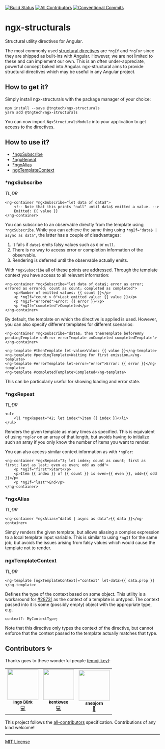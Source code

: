 [![Build Status](https://travis-ci.com/TNG/ngx-structurals.svg?branch=master)](https://travis-ci.com/TNG/ngx-structurals)
[![All Contributors](https://img.shields.io/badge/all_contributors-1-orange.svg?style=flat-square)](#contributors)
[![Conventional Commits](https://img.shields.io/badge/Conventional%20Commits-1.0.0-green.svg)](https://conventionalcommits.org)

# ngx-structurals

Structural utility directives for Angular.

The most commonly used [structural directives](https://angular.io/guide/structural-directives) are `*ngIf` and `*ngFor`
since they are shipped as built-ins with Angular. However, we are not limited to these and can implement our own. This
is an often under-appreciate, powerful concept baked into Angular. ngx-structural aims to provide structural directives
which may be useful in any Angular project.

## How to get it?

Simply install ngx-structurals with the package manager of your choice:

```
npm install --save @tngtech/ngx-structurals
yarn add @tngtech/ngx-structurals
```

You can now import `NgxStructuralsModule` into your application to get access to the directives.

## How to use it?

<!--ts-->
   * [*ngxSubscribe](#ngxSubscribe)
   * [*ngxRepeat](#ngxRepeat)
   * [*ngxAlias](#ngxAlias)
   * [ngxTemplateContext](#ngxTemplateContext)
<!--te-->

### *ngxSubscribe

*TL;DR*

```
<ng-container *ngxSubscribe="let data of data$">
    <!-- Note that this prints "null" until data$ emitted a value. -->
    Emitted: {{ value }}
</ng-container>
```

You can subscribe to an observable directly from the template using `*ngxSubscribe`. While you can achieve the same thing using `*ngIf="data$ | async as data"`,
the latter has a couple of disadvantages:
1. It fails if `data$` emits falsy values such as `0` or `null`.
2. There is no way to access error or completion information of the observable.
3. Rendering is deferred until the observable actually emits.

With `*ngxSubscribe` all of these points are addressed. Through the template context you have access to all relevant information:

```
<ng-container *ngxSubscribe="let data of data$; error as error; errored as errored; count as count; completed as completed">
    <p>Number of emitted values: {{ count }}</p>
    <p *ngIf="count > 0">Last emitted value: {{ value }}</p>
    <p *ngIf="errored">Error: {{ error }}</p>
    <p *ngIf="completed">Completed</p>
</ng-container>
```

By default, the template on which the directive is applied is used. However, you can also specify different templates for different scenarios:

```
<ng-container *ngxSubscribe="data$; then thenTemplate beforeAny pendingTemplate onError errorTemplate onCompleted completedTemplate">
</ng-container>

<ng-template #thenTemplate let-value>Value: {{ value }}</ng-template>
<ng-template #pendingTemplate>Waiting for first emission…</ng-template>
<ng-template #errorTemplate let-error="error">Error: {{ error }}</ng-template>
<ng-template #completedTemplate>Completed</ng-template>
```

This can be particularly useful for showing loading and error state.

### *ngxRepeat

*TL;DR*

```
<ul>
    <li *ngxRepeat="42; let index">Item {{ index }}</li>
</ul>
```

Renders the given template as many times as specified. This is equivalent of using `*ngFor` on an array of that length, but avoids having to initialize such
an array if you only know the number of items you want to render.

You can also access similar context information as with `*ngFor`:

```
<ng-container *ngxRepeat="3; let index; count as count; first as first; last as last; even as even; odd as odd">
    <p *ngIf="first">Start</p>
    <p>Item {{ index }} of {{ count }} is even={{ even }}, odd={{ odd }}</p>
    <p *ngIf="last">End</p>
</ng-container>
```

### *ngxAlias

*TL;DR*

```
<ng-container *ngxAlias="data$ | async as data">{{ data }}</ng-container>
```

Simply renders the given template, but allows aliasing a complex expression to a local template input variable. This is similar to using `*ngIf` for the same job,
but avoids the issues arising from falsy values which would cause the template not to render.

### ngxTemplateContext

*TL;DR*

```
<ng-template [ngxTemplateContext]="context" let-data>{{ data.prop }}</ng-template>
```

Defines the type of the context based on some object. This utility is a workaround for [#28731](https://github.com/angular/angular/issues/28731) as the context of a template is untyped. The context passed into it is some (possibly empty) object with the appropriate type, e.g.

```
context?: MyContextType;
```

Note that this directive only types the context of the directive, but cannot enforce that the context passed to the template actually matches that type.

## Contributors ✨

Thanks goes to these wonderful people ([emoji key](https://allcontributors.org/docs/en/emoji-key)):

<!-- ALL-CONTRIBUTORS-LIST:START - Do not remove or modify this section -->
<!-- prettier-ignore-start -->
<!-- markdownlint-disable -->
<table>
  <tr>
    <td align="center"><a href="https://github.com/Airblader"><img src="https://avatars3.githubusercontent.com/u/2392216?v=4?s=100" width="100px;" alt=""/><br /><sub><b>Ingo Bürk</b></sub></a><br /><a href="https://github.com/TNG/ngx-structurals/commits?author=Airblader" title="Code">💻</a></td>
    <td align="center"><a href="https://github.com/kentkwee"><img src="https://avatars.githubusercontent.com/u/79371980?v=4?s=100" width="100px;" alt=""/><br /><sub><b>kentkwee</b></sub></a><br /><a href="https://github.com/TNG/ngx-structurals/commits?author=kentkwee" title="Code">💻</a></td>
    <td align="center"><a href="https://github.com/snebjorn"><img src="https://avatars.githubusercontent.com/u/1266245?v=4?s=100" width="100px;" alt=""/><br /><sub><b>snebjorn</b></sub></a><br /><a href="https://github.com/TNG/ngx-structurals/issues?q=author%3Asnebjorn" title="Bug reports">🐛</a></td>
  </tr>
</table>

<!-- markdownlint-restore -->
<!-- prettier-ignore-end -->

<!-- ALL-CONTRIBUTORS-LIST:END -->

This project follows the [all-contributors](https://github.com/all-contributors/all-contributors) specification. Contributions of any kind welcome!

---

[MIT License][license]

[license]: https://www.github.com/TNG/ngx-structurals/blob/master/LICENSE
